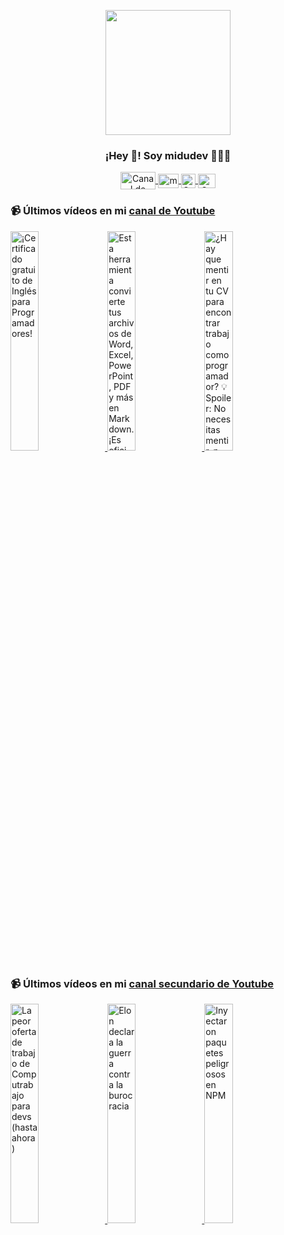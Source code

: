 <p align="center" width="300">
   <img align="center" width="200" src="https://user-images.githubusercontent.com/1561955/106762302-fda9de00-6635-11eb-99be-3ef744e60c0e.png" />
   <h3 align="center">¡Hey 👋! Soy midudev 👨🏻‍💻</h3>
</p>

<p align="center">
   <a href="https://twitch.tv/midudev" target="blank">
    <img align="center" src="https://upload.wikimedia.org/wikipedia/commons/c/ce/Twitch_logo_2019.svg" alt="Canal de Twitch de midudev" height="28px" width="56px" />
  </a>
  <span style="width: 8px;"> </span>
   <a href="https://youtube.com/midudev" target="blank">
    <img align="center" src="https://upload.wikimedia.org/wikipedia/commons/0/09/YouTube_full-color_icon_%282017%29.svg" alt="midudev" height="23px" width="33px" />
  </a>
  <span style="width: 8px;"> </span>
  <a href="https://instagram.com/midu.dev" target="blank">
    <img align="center" src="https://upload.wikimedia.org/wikipedia/commons/e/e7/Instagram_logo_2016.svg" alt="Canal de Instagram de midu.dev" height="23px" width="23px" />
  </a>
  <span style="width: 8px;"> </span>
  <a href="https://twitter.com/midudev" target="blank">
    <img align="center" src="https://upload.wikimedia.org/wikipedia/commons/thumb/6/6f/Logo_of_Twitter.svg/2491px-Logo_of_Twitter.svg.png" alt="Canal de Twitter de midudev" height="23px" width="28px" />
  </a>
</p>

### 📹 Últimos vídeos en mi [canal de Youtube](https://youtube.com/midudev?sub_confirmation=1)

<a href='https://youtu.be/LDSbu63mtgc' target='_blank'>
  <img width='30%' src='https://img.youtube.com/vi/LDSbu63mtgc/mqdefault.jpg' alt='¡Certificado gratuito de Inglés para Programadores!' />
</a>
<a href='https://youtu.be/apLmqLUybhU' target='_blank'>
  <img width='30%' src='https://img.youtube.com/vi/apLmqLUybhU/mqdefault.jpg' alt='Esta herramienta convierte tus archivos de Word, Excel, PowerPoint, PDF y más en Markdown.
¡Es ofici' />
</a>
<a href='https://youtu.be/Yyfk3oe5gLw' target='_blank'>
  <img width='30%' src='https://img.youtube.com/vi/Yyfk3oe5gLw/mqdefault.jpg' alt='¿Hay que mentir en tu CV para encontrar trabajo como programador?
💡 Spoiler: No necesitas mentir, p' />
</a>

### 📹 Últimos vídeos en mi [canal secundario de Youtube](https://youtube.com/midulive?sub_confirmation=1)

<a href='https://youtu.be/ZvFtQLsPqog' target='_blank'>
  <img width='30%' src='https://img.youtube.com/vi/ZvFtQLsPqog/mqdefault.jpg' alt='La peor oferta de trabajo de Computrabajo para devs (hasta ahora)' />
</a>
<a href='https://youtu.be/SAdulUeKpsM' target='_blank'>
  <img width='30%' src='https://img.youtube.com/vi/SAdulUeKpsM/mqdefault.jpg' alt='Elon declara la guerra contra la burocracia' />
</a>
<a href='https://youtu.be/xi_-P0EQM2A' target='_blank'>
  <img width='30%' src='https://img.youtube.com/vi/xi_-P0EQM2A/mqdefault.jpg' alt='Inyectaron paquetes peligrosos en NPM' />
</a>